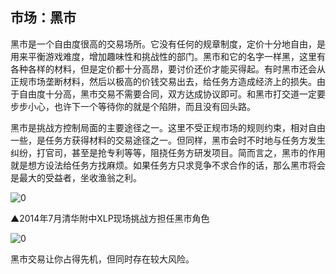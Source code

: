 ## 市场：黑市

黑市是一个自由度很高的交易场所。它没有任何的规章制度，定价十分地自由，是用来平衡游戏难度，增加趣味性和挑战性的部门。黑市和它的名字一样黑，这里有各种各样的材料，但是定价都十分高昂，要讨价还价才能买得起。有时黑市还会从正规市场垄断材料，然后以极高的价钱交易出去，给任务方造成经济上的损失。由于自由度十分高，黑市交易不需要合同，双方达成协议即可。和黑市打交道一定要步步小心，也许下一个等待你的就是个陷阱，而且没有回头路。

黑市是挑战方控制局面的主要途径之一。这里不受正规市场的规则约束，相对自由一些，是任务方获得材料的交易途径之一。但同样，黑市会时不时地与任务方发生纠纷，打官司，甚至是抢专利等等，阻挠任务方研发项目。简而言之，黑市的作用就是想方设法给任务方找麻烦。如果任务方只求竞争不求合作的话，那么黑市将会是最大的受益者，坐收渔翁之利。

![0](E:\清华MEM课程\gitbook\hou\XLP_Ops_Manual_9eb2\assets\execution\black_market/00.jpg)

▲2014年7月清华附中XLP现场挑战方担任黑市角色

![0](E:\清华MEM课程\gitbook\hou\XLP_Ops_Manual_9eb2\assets\execution\black_market/01.jpg)

黑市交易让你占得先机，但同时存在较大风险。
